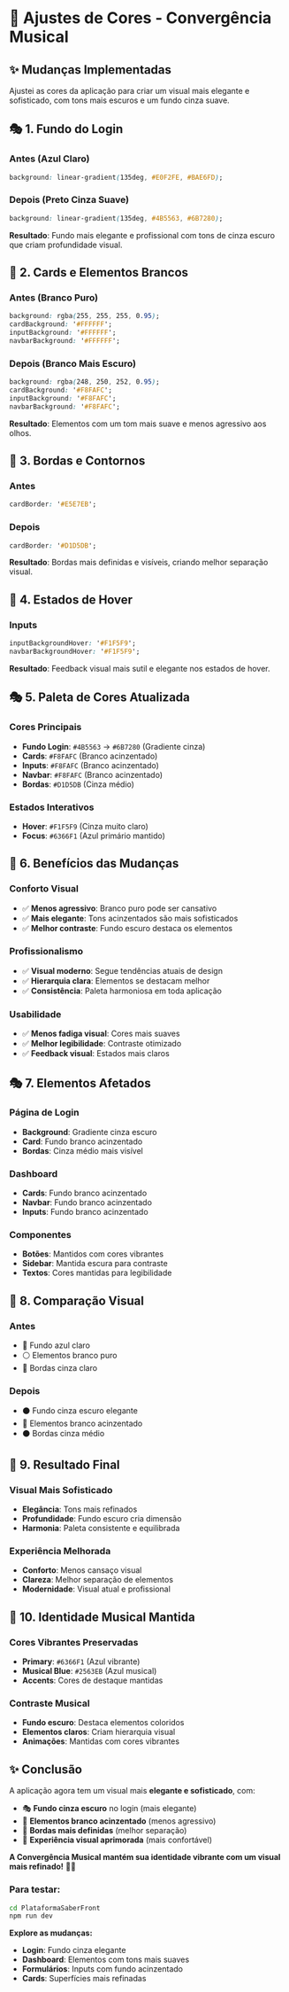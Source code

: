 # 🎨 Ajustes de Cores - Convergência Musical

## ✨ Mudanças Implementadas

Ajustei as cores da aplicação para criar um visual mais elegante e sofisticado, com tons mais escuros e um fundo cinza suave.

## 🎭 **1. Fundo do Login**

### **Antes (Azul Claro)**
```css
background: linear-gradient(135deg, #E0F2FE, #BAE6FD);
```

### **Depois (Preto Cinza Suave)**
```css
background: linear-gradient(135deg, #4B5563, #6B7280);
```

**Resultado**: Fundo mais elegante e profissional com tons de cinza escuro que criam profundidade visual.

## 🎨 **2. Cards e Elementos Brancos**

### **Antes (Branco Puro)**
```css
background: rgba(255, 255, 255, 0.95);
cardBackground: '#FFFFFF';
inputBackground: '#FFFFFF';
navbarBackground: '#FFFFFF';
```

### **Depois (Branco Mais Escuro)**
```css
background: rgba(248, 250, 252, 0.95);
cardBackground: '#F8FAFC';
inputBackground: '#F8FAFC';
navbarBackground: '#F8FAFC';
```

**Resultado**: Elementos com um tom mais suave e menos agressivo aos olhos.

## 🎯 **3. Bordas e Contornos**

### **Antes**
```css
cardBorder: '#E5E7EB';
```

### **Depois**
```css
cardBorder: '#D1D5DB';
```

**Resultado**: Bordas mais definidas e visíveis, criando melhor separação visual.

## 🎨 **4. Estados de Hover**

### **Inputs**
```css
inputBackgroundHover: '#F1F5F9';
navbarBackgroundHover: '#F1F5F9';
```

**Resultado**: Feedback visual mais sutil e elegante nos estados de hover.

## 🎭 **5. Paleta de Cores Atualizada**

### **Cores Principais**
- **Fundo Login**: `#4B5563` → `#6B7280` (Gradiente cinza)
- **Cards**: `#F8FAFC` (Branco acinzentado)
- **Inputs**: `#F8FAFC` (Branco acinzentado)
- **Navbar**: `#F8FAFC` (Branco acinzentado)
- **Bordas**: `#D1D5DB` (Cinza médio)

### **Estados Interativos**
- **Hover**: `#F1F5F9` (Cinza muito claro)
- **Focus**: `#6366F1` (Azul primário mantido)

## 🎨 **6. Benefícios das Mudanças**

### **Conforto Visual**
- ✅ **Menos agressivo**: Branco puro pode ser cansativo
- ✅ **Mais elegante**: Tons acinzentados são mais sofisticados
- ✅ **Melhor contraste**: Fundo escuro destaca os elementos

### **Profissionalismo**
- ✅ **Visual moderno**: Segue tendências atuais de design
- ✅ **Hierarquia clara**: Elementos se destacam melhor
- ✅ **Consistência**: Paleta harmoniosa em toda aplicação

### **Usabilidade**
- ✅ **Menos fadiga visual**: Cores mais suaves
- ✅ **Melhor legibilidade**: Contraste otimizado
- ✅ **Feedback visual**: Estados mais claros

## 🎭 **7. Elementos Afetados**

### **Página de Login**
- **Background**: Gradiente cinza escuro
- **Card**: Fundo branco acinzentado
- **Bordas**: Cinza médio mais visível

### **Dashboard**
- **Cards**: Fundo branco acinzentado
- **Navbar**: Fundo branco acinzentado
- **Inputs**: Fundo branco acinzentado

### **Componentes**
- **Botões**: Mantidos com cores vibrantes
- **Sidebar**: Mantida escura para contraste
- **Textos**: Cores mantidas para legibilidade

## 🎨 **8. Comparação Visual**

### **Antes**
- 🔵 Fundo azul claro
- ⚪ Elementos branco puro
- 🔘 Bordas cinza claro

### **Depois**
- ⚫ Fundo cinza escuro elegante
- 🔘 Elementos branco acinzentado
- ⚫ Bordas cinza médio

## 🚀 **9. Resultado Final**

### **Visual Mais Sofisticado**
- **Elegância**: Tons mais refinados
- **Profundidade**: Fundo escuro cria dimensão
- **Harmonia**: Paleta consistente e equilibrada

### **Experiência Melhorada**
- **Conforto**: Menos cansaço visual
- **Clareza**: Melhor separação de elementos
- **Modernidade**: Visual atual e profissional

## 🎵 **10. Identidade Musical Mantida**

### **Cores Vibrantes Preservadas**
- **Primary**: `#6366F1` (Azul vibrante)
- **Musical Blue**: `#2563EB` (Azul musical)
- **Accents**: Cores de destaque mantidas

### **Contraste Musical**
- **Fundo escuro**: Destaca elementos coloridos
- **Elementos claros**: Criam hierarquia visual
- **Animações**: Mantidas com cores vibrantes

## ✨ **Conclusão**

A aplicação agora tem um visual mais **elegante e sofisticado**, com:

- 🎭 **Fundo cinza escuro** no login (mais elegante)
- 🎨 **Elementos branco acinzentado** (menos agressivo)
- 🎯 **Bordas mais definidas** (melhor separação)
- 🚀 **Experiência visual aprimorada** (mais confortável)

**A Convergência Musical mantém sua identidade vibrante com um visual mais refinado!** 🎵✨

### **Para testar:**
```bash
cd PlataformaSaberFront
npm run dev
```

**Explore as mudanças:**
- **Login**: Fundo cinza elegante
- **Dashboard**: Elementos com tons mais suaves
- **Formulários**: Inputs com fundo acinzentado
- **Cards**: Superfícies mais refinadas




